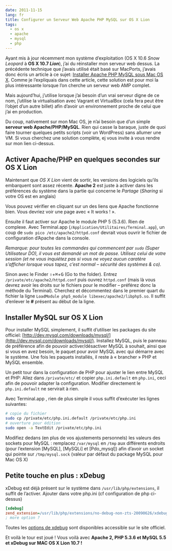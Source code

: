 ```yaml
---
date: 2011-11-15
lang: fr
title: Configurer un Serveur Web Apache PHP MySQL sur OS X Lion
tags:
  - os x
  - apache
  - mysql
  - php
---
```


Ayant mis à jour récemment mon système d’exploitation (OS X 10.6 _Snow Leopard_
à **OS X 10.7 _Lion_**), j’ai du réinstaller mon serveur web dessus. La
précédente technique que j’avais utilisé était basé sur MacPorts, j’avais donc
écris un article à ce sujet:
[Installer Apache PHP MySQL sous Mac OS X](/blog/installer-serveur-web-apache-php-mysql-mac-os-x-macports/).
Comme je l’expliquais dans cette article, cette solution est pour moi la plus
intéressante lorsque l’on cherche un serveur web AMP complet.

Mais aujourd’hui, j’utilise lorsque j’ai besoin d’un vrai serveur digne de ce
nom, j’utilise la virtualisation avec Vagrant et VirtualBox (cela fera peut être
l’objet d’un autre billet) afin d’avoir un environnement proche de celui que
j’ai en production.

Du coup, nativement sur mon Mac OS, je n’ai besoin que d’un simple **serveur web
Apache/PHP/MySQL**. Rien qui casse la baraque, juste de quoi faire tourner
quelques petits scripts (voir un WordPress) sans allumer une VM. Si vous
cherchez une solution complète, ej vous invite à vous rendre sur mon lien
ci-dessus.

## Activer Apache/PHP en quelques secondes sur OS X Lion

Maintenant que _OS X Lion_ vient de sortir, les versions des logiciels qu’ils
embarquent sont assez récente. **Apache 2** est juste à activer dans les
préférences du système dans la partie qui concerne le _Partage_ (_Sharing_ si
votre OS est en anglais)

Vous pouvez vérifier en cliquant sur un des liens que Apache fonctionne bien.
Vous devriez voir une page avec « It works ! ».

Ensuite il faut activer sur Apache le module PHP 5 (5.3.6). Rien de complexe.
Avec Terminal.app (`/Application/Utilitaires/Terminal.app`), un coup de
`sudo pico /etc/apache2/httpd.conf` devrait vous ouvrir le fichier de
configuration d’Apache dans la console.

_Remarque: pour toutes les commandes qui commencent par `sudo` (Super
Utilisateur DO), il vous est demandé un mot de passe. Utilisez celui de votre
session (et ne vous inquiétez pas si vous ne voyez aucun caratère s’afficher
lorsque vous tapez, c’est normal – sécurité des systèmes & co)._

Sinon avec le Finder <kbd>⇧</kbd>+<kbd>⌘</kbd>+<kbd>G</kbd> (Go to the folder).
Entrez `/private/etc/apache2/httpd.conf` puis ouvrez `httpd.conf` (mais là vous
devrez avoir les droits sur le fichiers pour le modifier – préférez donc la
méthode du Terminal). Cherchez et décommentez dans le premier quart du fichier
la ligne `LoadModule php5_module libexec/apache2/libphp5.so`. Il suffit
d’enlever le **#** présent au début de la ligne.

## Installer MySQL sur OS X Lion

Pour installer MySQL simplement, il suffit d’utiliser les packages du site
officiel:
[http://dev.mysql.com/downloads/mysql/](http://dev.mysql.com/downloads/mysql/).
Installez MySQL, puis le panneau de préférence afin de pouvoir
activer/désactiver MySQL à souhait, ainsi que si vous en avez besoin, le paquet
pour avoir MySQL avec qui démarre avec le système. Une fois les paquets
installés, il reste à « brancher » PHP et MySQL ensemble.

Un petit tour dans la configuration de PHP pour ajuster le lien entre MySQL et
PHP: Allez dans `/private/etc/` et copier `php.ini.default` en `php.ini`, ceci
afin de pouvoir adapter la configuration. Modifier directement le
`php.ini.default` ne servirait à rien.

Avec Terminal.app , rien de plus simple il vous suffit d’exécuter les lignes
suivantes:

```bash
# copie du fichier
sudo cp /private/etc/php.ini.default /private/etc/php.ini
# ouverture pour édition
sudo open -a TextEdit /private/etc/php.ini
```

Modifiez dedans (en plus de vos ajustements personnels) les valeurs des sockets
pour MySQL : remplacez `/var/mysql` en `/tmp` aux différents endroits (pour
l’extension [MySQL], [MySQLi] et [Pdo_mysql]) afin d’avoir un socket qui pointe
sur `/tmp/mysql.sock` (valeur par défaut du package MySQL pour Mac OS X)

## Petite touche en plus : xDebug

xDebug est déjà présent sur le système dans `/usr/lib/php/extensions`, il suffit
de l’activer. Ajouter dans votre php.ini (cf configuration de php ci-dessus)

```ini
[xdebug]
zend_extension=/usr/lib/php/extensions/no-debug-non-zts-20090626/xdebug.so
; more option ?
```

Toutes les [options de xdebug](http://xdebug.org/docs/all_settings) sont
disponibles accessible sur le site officiel.

Et voilà le tour est joué ! Vous voilà avec **Apache 2, PHP 5.3.6 et MySQL 5.5
et xDebug sur MAC OS X Lion 10.7 !**

